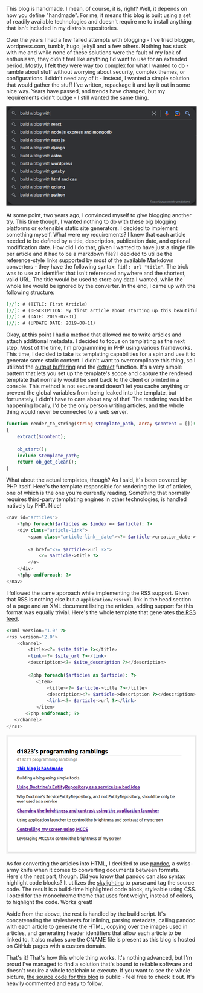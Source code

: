 [//]: # (TITLE: This blog is handmade)
[//]: # (DESCRIPTION: Building a blog using simple tools.)
[//]: # (DATE: 2023-01-28)
[//]: # (UPDATE DATE: 2023-04-02)
[//]: # (TAGS: blog, handmade, diy)

This blog is handmade. I mean, of course, it is, right? Well, it depends on how you define "handmade".
For me, it means this blog is built using a set of readily available technologies and doesn't require me to install anything that isn't included in my distro's repositories.

Over the years I had a few failed attempts with blogging - I've tried blogger, wordpress.com, tumblr, hugo, jekyll and a few others. Nothing has stuck with me and while none of these solutions were the fault of my lack of enthusiasm, they didn't feel like anything I'd want to use for an extended period. Mostly, I felt they were way too complex for what I wanted to do - ramble about stuff without worrying about security, complex themes, or configurations. I didn't need any of it - instead, I wanted a simple solution that would gather the stuff I've written, repackage it and lay it out in some nice way. Years have passed, and trends have changed, but my requirements didn't budge - I still wanted the same thing.

![Google search results showing a list of the most popular completions for a phrase \"Build a blog with...\"](build-a-blog-with.png)

At some point, two years ago, I convinced myself to give blogging another try. This time though, I wanted nothing to do with these big blogging platforms or extensible static site generators. I decided to implement something myself. What were my requirements? I knew that each article needed to be defined by a title, description, publication date, and optional modification date. How did I do that, given I wanted to have just a single file per article and it had to be a markdown file? I decided to utilize the reference-style links supported by most of the available Markdown converters - they have the following syntax: `[id]: url "title"`. The trick was to use an identifier that isn't referenced anywhere and the shortest, valid URL. The title would be used to store any data I wanted, while the whole line would be ignored by the converter. In the end, I came up with the following structure:

```markdown
[//]: # (TITLE: First Article)
[//]: # (DESCRIPTION: My first article about starting up this beautiful blogging journey!)
[//]: # (DATE: 2019-07-31)
[//]: # (UPDATE DATE: 2019-08-11)
```

Okay, at this point I had a method that allowed me to write articles and attach additional metadata. I decided to focus on templating as the next step. Most of the time, I'm programming in PHP using various frameworks. This time, I decided to take its templating capabilities for a spin and use it to generate some static content. I didn't want to overcomplicate this thing, so I utilized the [output buffering](https://www.php.net/manual/en/book.outcontrol.php) and the [extract](https://www.php.net/manual/en/function.extract) function. It's a very simple pattern that lets you set up the template's scope and capture the rendered template that normally would be sent back to the client or printed in a console. This method is not secure and doesn't let you cache anything or prevent the global variables from being leaked into the template, but fortunately, I didn't have to care about any of that! The rendering would be happening locally, I'd be the only person writing articles, and the whole thing would never be connected to a web server.

```php
function render_to_string(string $template_path, array $content = []): string
{
    extract($content);

    ob_start();
    include $template_path;
    return ob_get_clean();
}
```

What about the actual templates, though? As I said, it's been covered by PHP itself. Here's the template responsible for rendering the list of articles, one of which is the one you're currently reading. Something that normally requires third-party templating engines in other technologies, is handled natively by PHP. Nice!

```php
<nav id="articles">
    <?php foreach($articles as $index => $article): ?>
    <div class="article-link">
        <span class="article-link__date"><?= $article->creation_date->format('d/m/Y') ?></span>

        <a href="<?= $article->url ?>">
            <?= $article->title ?>
        </a>
    </div>
    <?php endforeach; ?>
</nav>
```

I followed the same approach while implementing the RSS support. Given that RSS is nothing else but a `application/rss+xml` link in the head section of a page and an XML document listing the articles, adding support for this format was equally trivial. Here's the whole template that generates [the RSS feed](/feed.xml).

```php
<?xml version="1.0" ?>
<rss version="2.0">
    <channel>
        <title><?= $site_title ?></title>
        <link><?= $site_url ?></link>
        <description><?= $site_description ?></description>

        <?php foreach($articles as $article): ?>
           <item>
               <title><?= $article->title ?></title>
               <description><?= $article->description ?></description>
               <link><?= $article->url ?></link>
           </item>
       <?php endforeach; ?>
   </channel>
</rss>
```

![List of articles formatted as RSS, displayed using the RSSPreview Firefox extension](rss.png)

As for converting the articles into HTML, I decided to use [pandoc](https://pandoc.org/), a swiss-army knife when it comes to converting documents between formats. Here's the neat part, though. Did you know that pandoc can also syntax highlight code blocks? It utilizes the [skylighting](https://github.com/jgm/skylighting) to parse and tag the source code. The result is a build-time highlighted code block, styleable using CSS. I opted for the monochrome theme that uses font weight, instead of colors, to highlight the code. Works great!

Aside from the above, the rest is handled by the build script. It's concatenating the stylesheets for inlining, parsing metadata, calling pandoc with each article to generate the HTML, copying over the images used in articles, and generating header identifiers that allow each article to be linked to. It also makes sure the CNAME file is present as this blog is hosted on GitHub pages with a custom domain.

That's it! That's how this whole thing works. It's nothing advanced, but I'm proud I've managed to find a solution that's bound to reliable software and doesn't require a whole toolchain to execute. If you want to see the whole picture, [the source code for this blog](https://github.com/d1823/blog) is public - feel free to check it out. It's heavily commented and easy to follow.

